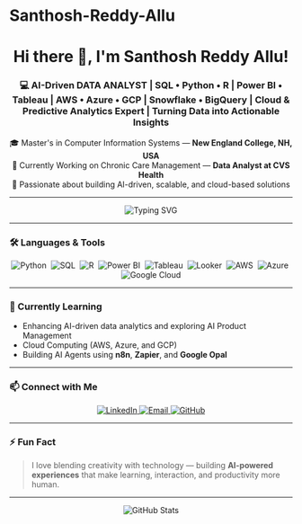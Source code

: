 # Santhosh-Reddy-Allu
<!-- Header -->
<h1 align="center">Hi there 👋, I'm Santhosh Reddy Allu!</h1>
<h3 align="center">💻 AI-Driven DATA ANALYST | SQL • Python • R | Power BI • Tableau | AWS • Azure • GCP | Snowflake • BigQuery | Cloud & Predictive Analytics Expert | Turning Data into Actionable Insights</h3>

<p align="center">
  🎓 Master's in Computer Information Systems — <b>New England College, NH, USA</b> <br/>
  🔭 Currently Working on Chronic Care Management — <b>Data Analyst at CVS Health</b> <br/>
  🚀 Passionate about building AI-driven, scalable, and cloud-based solutions
</p>

---

<!-- Typing Animation -->
<p align="center">
  <img src="https://readme-typing-svg.demolab.com?font=Fira+Code&pause=1000&color=32C2F7&center=true&vCenter=true&width=700&lines=Data+Analyst+%7C+Generative+AI+Enthusiast;Microsoft+Certified;Building+Chatbots+%26+AI+Apps;Learning+CI%2FCD+%26+Cloud+Automation" alt="Typing SVG" />
</p>

---

### 🛠️ Languages & Tools
<p align="center">
  <img alt="Python" src="https://img.shields.io/badge/-Python-3776AB?style=for-the-badge&logo=python&logoColor=white" />&nbsp;
  <img alt="SQL" src="https://img.shields.io/badge/-SQL-4479A1?style=for-the-badge&logo=mysql&logoColor=white" />&nbsp;
  <img alt="R" src="https://img.shields.io/badge/-R-276DC3?style=for-the-badge&logo=r&logoColor=white" />&nbsp;
  <img alt="Power BI" src="https://img.shields.io/badge/-Power%20BI-F2C811?style=for-the-badge&logo=power-bi&logoColor=black" />&nbsp;
  <img alt="Tableau" src="https://img.shields.io/badge/-Tableau-2E8BCF?style=for-the-badge&logo=tableau&logoColor=white" />&nbsp;
  <img alt="Looker" src="https://img.shields.io/badge/-Looker-0F62FE?style=for-the-badge&logo=looker&logoColor=white" />&nbsp;
  <img alt="AWS" src="https://img.shields.io/badge/-AWS-232F3E?style=for-the-badge&logo=amazonaws&logoColor=white" />&nbsp;
  <img alt="Azure" src="https://img.shields.io/badge/-Azure-0078D4?style=for-the-badge&logo=microsoftazure&logoColor=white" />&nbsp;
  <img alt="Google Cloud" src="https://img.shields.io/badge/-Google%20Cloud-4285F4?style=for-the-badge&logo=googlecloud&logoColor=white" />
</p>

---

### 🌱 Currently Learning
- Enhancing AI-driven data analytics and exploring AI Product Management  
- Cloud Computing (AWS, Azure, and GCP)  
- Building AI Agents using **n8n**, **Zapier**, and **Google Opal**

---

### 📫 Connect with Me
<p align="center">
  <a href="https://www.linkedin.com/in/santhosh-allu-899184190/" target="_blank" rel="noopener noreferrer">
    <img src="https://img.shields.io/badge/LinkedIn-0077B5?style=for-the-badge&logo=linkedin&logoColor=white" alt="LinkedIn"/>
  </a>
  <a href="mailto:Santhoshallu1432@gmail.com">
    <img src="https://img.shields.io/badge/Email-D14836?style=for-the-badge&logo=gmail&logoColor=white" alt="Email"/>
  </a>
  <a href="https://github.com/santhoshallu1432-tech" target="_blank" rel="noopener noreferrer">
    <img src="https://img.shields.io/badge/GitHub-181717?style=for-the-badge&logo=github&logoColor=white" alt="GitHub"/>
  </a>
</p>

---

### ⚡ Fun Fact
> I love blending creativity with technology — building **AI-powered experiences** that make learning, interaction, and productivity more human.

---

<p align="center">
  <img src="https://github-readme-stats.vercel.app/api?username=santhoshallu1432-tech&show_icons=true&theme=tokyonight" alt="GitHub Stats" />
</p>



